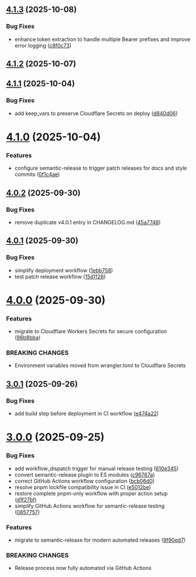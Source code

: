 ## [4.1.3](https://github.com/BingoWon/apple-rag-mcp/compare/v4.1.2...v4.1.3) (2025-10-08)


### Bug Fixes

* enhance token extraction to handle multiple Bearer prefixes and improve error logging ([c8f0c73](https://github.com/BingoWon/apple-rag-mcp/commit/c8f0c735c7f5319b9bb7f9f99b2ca188c2657864))

## [4.1.2](https://github.com/BingoWon/apple-rag-mcp/compare/v4.1.1...v4.1.2) (2025-10-07)

## [4.1.1](https://github.com/BingoWon/apple-rag-mcp/compare/v4.1.0...v4.1.1) (2025-10-04)


### Bug Fixes

* add keep_vars to preserve Cloudflare Secrets on deploy ([d840d06](https://github.com/BingoWon/apple-rag-mcp/commit/d840d06108118ca881252a80fb2000f6a71e1f94))

# [4.1.0](https://github.com/BingoWon/apple-rag-mcp/compare/v4.0.2...v4.1.0) (2025-10-04)


### Features

* configure semantic-release to trigger patch releases for docs and style commits ([0f1c4ae](https://github.com/BingoWon/apple-rag-mcp/commit/0f1c4ae9bcd15651d89ac86e1ce67ca3c107de30))

## [4.0.2](https://github.com/BingoWon/apple-rag-mcp/compare/v4.0.1...v4.0.2) (2025-09-30)


### Bug Fixes

* remove duplicate v4.0.1 entry in CHANGELOG.md ([45a7748](https://github.com/BingoWon/apple-rag-mcp/commit/45a7748716b6e7e07436056bd035b258226553da))

## [4.0.1](https://github.com/BingoWon/apple-rag-mcp/compare/v4.0.0...v4.0.1) (2025-09-30)


### Bug Fixes

* simplify deployment workflow ([1ebb758](https://github.com/BingoWon/apple-rag-mcp/commit/1ebb75821b1116cb8ca1ca0725978d1434403039))
* test patch release workflow ([15d1126](https://github.com/BingoWon/apple-rag-mcp/commit/15d1126b92fba30c72fd67aa9613848f42540610))

# [4.0.0](https://github.com/BingoWon/apple-rag-mcp/compare/v3.0.1...v4.0.0) (2025-09-30)


### Features

* migrate to Cloudflare Workers Secrets for secure configuration ([98b8bba](https://github.com/BingoWon/apple-rag-mcp/commit/98b8bbac930bcbfb0efe40e5adb4da854ccb6c0b))


### BREAKING CHANGES

* Environment variables moved from wrangler.toml to Cloudflare Secrets

## [3.0.1](https://github.com/BingoWon/apple-rag-mcp/compare/v3.0.0...v3.0.1) (2025-09-26)


### Bug Fixes

* add build step before deployment in CI workflow ([e474a22](https://github.com/BingoWon/apple-rag-mcp/commit/e474a227ced60839f2cf0a84eccc681bac5982b4))

# [3.0.0](https://github.com/BingoWon/apple-rag-mcp/compare/v2.9.1...v3.0.0) (2025-09-25)


### Bug Fixes

* add workflow_dispatch trigger for manual release testing ([610e345](https://github.com/BingoWon/apple-rag-mcp/commit/610e34585d6afa14c1288fcbe76c187c9aefdc01))
* convert semantic-release plugin to ES modules ([c96767a](https://github.com/BingoWon/apple-rag-mcp/commit/c96767a884f09de93670b6c577dce7287857e91f))
* correct GitHub Actions workflow configuration ([bcb06d0](https://github.com/BingoWon/apple-rag-mcp/commit/bcb06d0dc07790774579fca171f34c4fc6a6f209))
* resolve pnpm lockfile compatibility issue in CI ([e5012be](https://github.com/BingoWon/apple-rag-mcp/commit/e5012be43766609ffb4328dc5bf7b9db48e8a9a4))
* restore complete pnpm-only workflow with proper action setup ([d1f27bf](https://github.com/BingoWon/apple-rag-mcp/commit/d1f27bf8c0479f1c7146100e68d6b8aa668ec74c))
* simplify GitHub Actions workflow for semantic-release testing ([0857757](https://github.com/BingoWon/apple-rag-mcp/commit/08577575cca72db89421375f046d1fa3ea7ae265))


### Features

* migrate to semantic-release for modern automated releases ([9f90ed7](https://github.com/BingoWon/apple-rag-mcp/commit/9f90ed772aefcf7dc59b6fa3cf78a04373785345))


### BREAKING CHANGES

* Release process now fully automated via GitHub Actions
